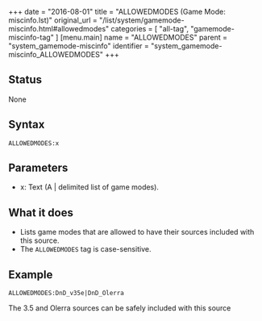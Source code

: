 +++
date = "2016-08-01"
title = "ALLOWEDMODES (Game Mode: miscinfo.lst)"
original_url = "/list/system/gamemode-miscinfo.html#allowedmodes"
categories = [ "all-tag", "gamemode-miscinfo-tag" ]
[menu.main]
    name = "ALLOWEDMODES"
    parent = "system_gamemode-miscinfo"
    identifier = "system_gamemode-miscinfo_ALLOWEDMODES"
+++

## Status

None

## Syntax

`ALLOWEDMODES:x`

## Parameters

-   x: Text (A | delimited list of game modes).



What it does
------------

-   Lists game modes that are allowed to have their sources included
    with this source.
-   The `ALLOWEDMODES` tag is case-sensitive.

Example
-------

`ALLOWEDMODES:DnD_v35e|DnD_Olerra`

The 3.5 and Olerra sources can be safely included with this source

